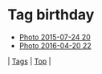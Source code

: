 <!--
title: Tag birthday
date: 2020-06-28T15:02:24.801Z
tags:
-->
# Tag birthday

 * [Photo 2015-07-24 20](124945088672.md)
 * [Photo 2016-04-20 22](143134379242.md)

| [Tags](tags.md) | [Top](index.md) |
